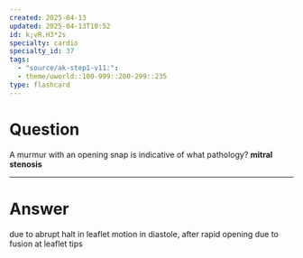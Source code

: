 ```yaml
---
created: 2025-04-13
updated: 2025-04-13T10:52
id: k;vR.H3*2s
specialty: cardio
specialty_id: 37
tags:
  - "source/ak-step1-v11:": 
  - theme/uworld::100-999::200-299::235
type: flashcard
---
```


# Question
A murmur with an opening snap is indicative of what pathology?    **mitral stenosis**

---

# Answer
due to abrupt halt in leaflet motion in diastole, after rapid opening due to fusion at leaflet tips